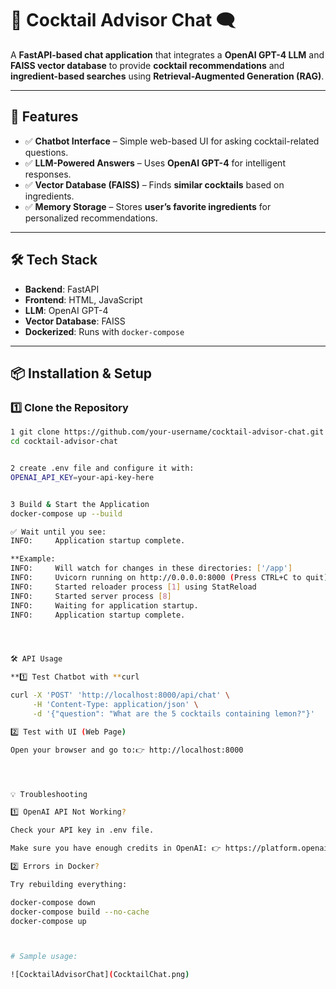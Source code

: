 # 🍹 Cocktail Advisor Chat 🗨️  
A **FastAPI-based chat application** that integrates a **OpenAI GPT-4 LLM** and **FAISS vector database** to provide **cocktail recommendations** and **ingredient-based searches** using **Retrieval-Augmented Generation (RAG)**.

---

## **🚀 Features**
- ✅ **Chatbot Interface** – Simple web-based UI for asking cocktail-related questions.  
- ✅ **LLM-Powered Answers** – Uses **OpenAI GPT-4** for intelligent responses.  
- ✅ **Vector Database (FAISS)** – Finds **similar cocktails** based on ingredients.  
- ✅ **Memory Storage** – Stores **user’s favorite ingredients** for personalized recommendations.  

---

## **🛠️ Tech Stack**
- **Backend**: FastAPI  
- **Frontend**: HTML, JavaScript  
- **LLM**: OpenAI GPT-4
- **Vector Database**: FAISS  
- **Dockerized**: Runs with `docker-compose`  

---

## **📦 Installation & Setup**

### **1️⃣ Clone the Repository**


```bash
1 git clone https://github.com/your-username/cocktail-advisor-chat.git
cd cocktail-advisor-chat


2 create .env file and configure it with:
OPENAI_API_KEY=your-api-key-here


3 Build & Start the Application
docker-compose up --build

✅ Wait until you see:
INFO:     Application startup complete.

**Example: 
INFO:     Will watch for changes in these directories: ['/app']
INFO:     Uvicorn running on http://0.0.0.0:8000 (Press CTRL+C to quit)
INFO:     Started reloader process [1] using StatReload
INFO:     Started server process [8]
INFO:     Waiting for application startup.
INFO:     Application startup complete.




🛠️ API Usage

**1️⃣ Test Chatbot with **curl

curl -X 'POST' 'http://localhost:8000/api/chat' \
     -H 'Content-Type: application/json' \
     -d '{"question": "What are the 5 cocktails containing lemon?"}'

2️⃣ Test with UI (Web Page)

Open your browser and go to:👉 http://localhost:8000




💡 Troubleshooting

1️⃣ OpenAI API Not Working?

Check your API key in .env file.

Make sure you have enough credits in OpenAI: 👉 https://platform.openai.com/account/usage

2️⃣ Errors in Docker?

Try rebuilding everything:

docker-compose down
docker-compose build --no-cache
docker-compose up



# Sample usage:

![CocktailAdvisorChat](CocktailChat.png)

